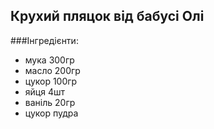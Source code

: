 Крухий пляцок від бабусі Олі
---------------

###Інгредієнти:

- мука 300гр
- масло 200гр
- цукор 100гр
- яйця 4шт
- ваніль 20гр
- цукор пудра